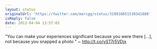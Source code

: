 ```yaml
---
layout: status
originalUrl: 'https://twitter.com/marcgg/status/319810851538341888'
isReply: false
date: 2013-04-04 13:57:03
---
```


"You can make your experiences significant because you were there […], not because you snapped a photo " ~ http://t.co/yST7r5VDjx
